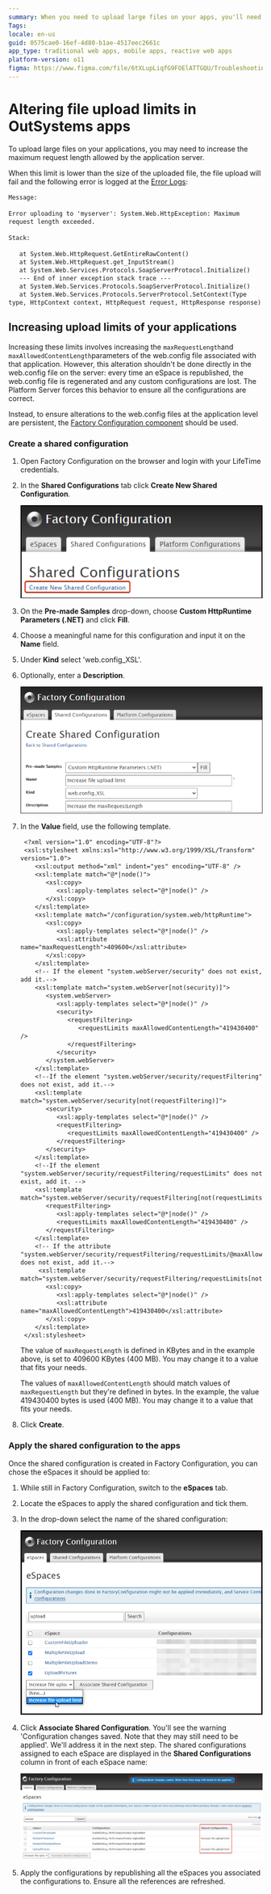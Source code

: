 ```yaml
---
summary: When you need to upload large files on your apps, you'll need to increase the limits allowed by the application server. This document will show how to do it and apply the changes to your applications.
Tags: 
locale: en-us
guid: 0575cae0-16ef-4d80-b1ae-4517eec2661c
app_type: traditional web apps, mobile apps, reactive web apps
platform-version: o11
figma: https://www.figma.com/file/6tXLupLiqfG9FOElATTGQU/Troubleshooting?node-id=3303:388
---
```


# Altering file upload limits in OutSystems apps

To upload large files on your applications, you may need to increase the maximum request length allowed by the application server.

When this limit is lower than the size of the uploaded file, the file upload will fail and the following error is logged at the [Error Logs](https://success.outsystems.com/Documentation/11/Managing_the_Applications_Lifecycle/Monitor_and_Troubleshoot/View_the_Environment_Logs_and_Status):

```
Message:

Error uploading to 'myserver': System.Web.HttpException: Maximum request length exceeded.

Stack:

   at System.Web.HttpRequest.GetEntireRawContent() 
   at System.Web.HttpRequest.get_InputStream() 
   at System.Web.Services.Protocols.SoapServerProtocol.Initialize() 
   --- End of inner exception stack trace --- 
   at System.Web.Services.Protocols.SoapServerProtocol.Initialize() 
   at System.Web.Services.Protocols.ServerProtocol.SetContext(Type type, HttpContext context, HttpRequest request, HttpResponse response)
```

## Increasing upload limits of your applications

Increasing these limits involves increasing the `maxRequestLength`and `maxAllowedContentLength`parameters of the web.config file associated with that application. However, this alteration shouldn't be done directly in the web.config file on the server: every time an eSpace is republished, the web.config file is regenerated and any custom configurations are lost. The Platform Server forces this behavior to ensure all the configurations are correct.



Instead, to ensure alterations to the web.config files at the application level are persistent, the [Factory Configuration component](https://www.outsystems.com/forge/component-overview/25/factory-configuration) should be used.

### Create a shared configuration

1. Open Factory Configuration on the browser and login with your LifeTime credentials.
1. In the **Shared Configurations** tab click **Create New Shared Configuration**.
    
    ![Create new shared configuration](images/altering-file-limits-new-config.png)

1. On the **Pre-made Samples** drop-down, choose **Custom HttpRuntime Parameters (.NET)** and click **Fill**.
1. Choose a meaningful name for this configuration and input it on the **Name** field.
1. Under **Kind** select 'web.config_XSL'.
1. Optionally, enter a **Description**.

    ![Shared configuration detail](images/altering-file-limits-new-config-detail.png)

1. In the **Value** field, use the following template.

        <?xml version="1.0" encoding="UTF-8"?>
        <xsl:stylesheet xmlns:xsl="http://www.w3.org/1999/XSL/Transform" version="1.0">
           <xsl:output method="xml" indent="yes" encoding="UTF-8" />
           <xsl:template match="@*|node()">
              <xsl:copy>
                 <xsl:apply-templates select="@*|node()" />
              </xsl:copy>
           </xsl:template>
           <xsl:template match="/configuration/system.web/httpRuntime">
              <xsl:copy>
                 <xsl:apply-templates select="@*|node()" />
                 <xsl:attribute name="maxRequestLength">409600</xsl:attribute>
              </xsl:copy>
           </xsl:template>
           <!-- If the element "system.webServer/security" does not exist, add it.-->
           <xsl:template match="system.webServer[not(security)]">
              <system.webServer>
                 <xsl:apply-templates select="@*|node()" />
                 <security>
                    <requestFiltering>
                       <requestLimits maxAllowedContentLength="419430400" />
                    </requestFiltering>
                 </security>
              </system.webServer>
           </xsl:template>
           <!--If the element "system.webServer/security/requestFiltering" does not exist, add it.-->
           <xsl:template match="system.webServer/security[not(requestFiltering)]">
              <security>
                 <xsl:apply-templates select="@*|node()" />
                 <requestFiltering>
                    <requestLimits maxAllowedContentLength="419430400" />
                 </requestFiltering>
              </security>
           </xsl:template>
           <!--If the element "system.webServer/security/requestFiltering/requestLimits" does not exist, add it. -->
           <xsl:template match="system.webServer/security/requestFiltering[not(requestLimits)]">
              <requestFiltering>
                 <xsl:apply-templates select="@*|node()" />
                 <requestLimits maxAllowedContentLength="419430400" />
              </requestFiltering>
           </xsl:template>
           <!-- If the attribute "system.webServer/security/requestFiltering/requestLimits/@maxAllowedContentLength" does not exist, add it.-->
            <xsl:template match="system.webServer/security/requestFiltering/requestLimits[not(@maxAllowedContentLength)]">
              <xsl:copy>
                 <xsl:apply-templates select="@*|node()" />
                 <xsl:attribute name="maxAllowedContentLength">419430400</xsl:attribute>
              </xsl:copy>
           </xsl:template>
        </xsl:stylesheet>

    The value of `maxRequestLength` is defined in KBytes and in the example above, is set to 409600 KBytes (400 MB). You may change it to a value that fits your needs.

    The values of `maxAllowedContentLength` should match values of `maxRequestLength` but they're defined in bytes. In the example, the value 419430400 bytes is used (400 MB). You may change it to a value that fits your needs.

1. Click **Create**.

### Apply the shared configuration to the apps

Once the shared configuration is created in Factory Configuration, you can chose the eSpaces it should be applied to:

1. While still in Factory Configuration, switch to the **eSpaces** tab.
1. Locate the eSpaces to apply the shared configuration and tick them.
1. In the drop-down select the name of the shared configuration:

    ![Apply a shared configuration to eSpaces](images/altering-file-limits-apply-config.png)

1. Click **Associate Shared Configuration**. You'll see the warning 'Configuration changes saved. Note that they may still need to be applied'. We'll address it in the next step. The shared configurations assigned to each eSpace are displayed in the **Shared Configurations** column in front of each eSpace name:

    ![Apply a shared configuration to eSpaces](images/altering-file-limits-apply-config_1.png)

1. Apply the configurations by republishing all the eSpaces you associated the configurations to. Ensure all the references are refreshed.
